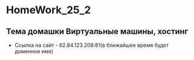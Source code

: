 # HomeWork_25_2
## Тема домашки Виртуальные машины, хостинг
+ Ссылка на сайт - 62.84.123.208:81(в ближайшее время будет доменное имя)
